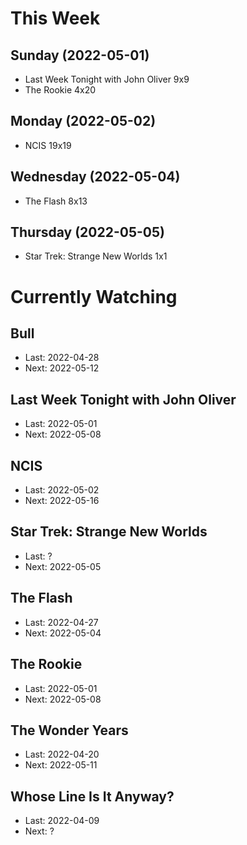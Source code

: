 # This Week

## Sunday (2022-05-01)
- Last Week Tonight with John Oliver 9x9
- The Rookie 4x20

## Monday (2022-05-02)
- NCIS 19x19

## Wednesday (2022-05-04)
- The Flash 8x13

## Thursday (2022-05-05)
- Star Trek: Strange New Worlds 1x1

# Currently Watching

## Bull
- Last: 2022-04-28
- Next: 2022-05-12

## Last Week Tonight with John Oliver
- Last: 2022-05-01
- Next: 2022-05-08

## NCIS
- Last: 2022-05-02
- Next: 2022-05-16

## Star Trek: Strange New Worlds
- Last: ?
- Next: 2022-05-05

## The Flash
- Last: 2022-04-27
- Next: 2022-05-04

## The Rookie
- Last: 2022-05-01
- Next: 2022-05-08

## The Wonder Years
- Last: 2022-04-20
- Next: 2022-05-11

## Whose Line Is It Anyway?
- Last: 2022-04-09
- Next: ?



